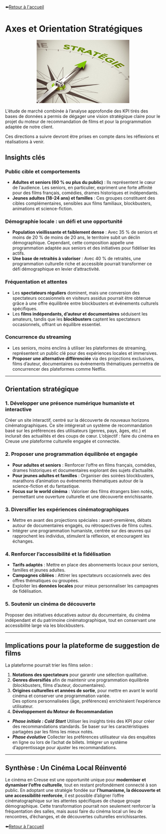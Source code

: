 ⬅️[Retour à l'accueil](../../README.md)

# Axes et Orientation Stratégiques

<p align="center">
  <img src="../images/boussole.jpg" alt="boussole" width="300">
<p>

L’étude de marché combinée à l’analyse approfondie des KPI tirés des bases de données a permis de dégager une vision stratégique claire pour le projet du moteur de recommandation de films et pour la programmation adaptée de notre client.

Ces directions a suivre devront être prises en compte dans les réflexions et réalisations à venir.

## **Insights clés**

### **Public cible et comportements**
- **Adultes et seniors (60 % ou plus du public)** : Ils représentent le cœur de l’audience. Les seniors, en particulier, expriment une forte affinité pour des films français, comédies, drames historiques et indépendants.
- **Jeunes adultes (18-24 ans) et familles** : Ces groupes constituent des cibles complémentaires, sensibles aux films familiaux, blockbusters, animations et science-fiction. 

### **Démographie locale : un défi et une opportunité**
- **Population vieillissante et faiblement dense** : Avec 35 % de seniors et moins de 20 % de moins de 20 ans, le territoire subit un déclin démographique. Cependant, cette composition appelle une programmation adaptée aux seniors et des initiatives pour fidéliser les actifs.
- **Une base de retraités à valoriser** : Avec 40 % de retraités, une programmation culturelle riche et accessible pourrait transformer ce défi démographique en levier d’attractivité.

### **Fréquentation et attentes**
- Les **spectateurs réguliers** dominent, mais une conversion des spectateurs occasionnels en visiteurs assidus pourrait être obtenue grâce à une offre équilibrée entre blockbusters et événements culturels spécifiques.
- Les **films indépendants, d’auteur et documentaires** séduisent les amateurs, tandis que les **blockbusters** captent les spectateurs occasionnels, offrant un équilibre essentiel.

### **Concurrence du streaming**
- Les seniors, moins enclins à utiliser les plateformes de streaming, représentent un public clé pour des expériences locales et immersives.
- **Proposer une alternative différenciée** via des projections exclusives, films d’auteur, documentaires ou événements thématiques permettra de concurrencer des plateformes comme Netflix.

---

## **Orientation stratégique**

### **1. Développer une présence numérique humaniste et interactive**
Créer un site interactif, centré sur la découverte de nouveaux horizons cinématographiques. Ce site intégrerait un système de recommandation basé sur les préférences des utilisateurs (genres, pays, âges, etc.) et inclurait des actualités et des coups de cœur. L’objectif : faire du cinéma en Creuse une plateforme culturelle engagée et connectée.

### **2. Proposer une programmation équilibrée et engagée**
- **Pour adultes et seniors** : Renforcer l’offre en films français, comédies, drames historiques et documentaires explorant des sujets d’actualité.
- **Pour jeunes adultes et familles** : Organiser des soirées blockbusters, marathons d’animation ou événements thématiques autour de la science-fiction et du fantastique.
- **Focus sur le world cinéma** : Valoriser des films étrangers bien notés, permettant une ouverture culturelle et une découverte enrichissante.

### **3. Diversifier les expériences cinématographiques**
- Mettre en avant des projections spéciales : avant-premières, débats autour de documentaires engagés, ou rétrospectives de films cultes.  
- Intégrer une programmation humaniste, centrée sur des œuvres qui rapprochent les individus, stimulent la réflexion, et encouragent les échanges. 

### **4. Renforcer l’accessibilité et la fidélisation**
- **Tarifs adaptés** : Mettre en place des abonnements locaux pour seniors, familles et jeunes adultes.  
- **Campagnes ciblées** : Attirer les spectateurs occasionnels avec des offres thématiques ou groupées.
- Exploiter les **données locales** pour mieux personnaliser les campagnes de fidélisation.

### **5. Soutenir un cinéma de découverte**
Proposer des initiatives éducatives autour du documentaire, du cinéma indépendant et du patrimoine cinématographique, tout en conservant une accessibilité large via les blockbusters.

---

## **Implications pour la plateforme de suggestion de films**
La plateforme pourrait trier les films selon :  
1. **Notations des spectateurs** pour garantir une sélection qualitative.  
2. **Genres diversifiés** afin de maintenir une programmation équilibrée (blockbusters, films d’auteur, documentaires).  
3. **Origines culturelles et années de sortie**, pour mettre en avant le world cinéma et conserver une programmation variée.  
Des options personnalisées (âge, préférences) enrichiraient l’expérience utilisateur.
4. **Développement du Moteur de Recommandation**
- ***Phase initiale : Cold Start***
Utiliser les insights tirés des KPI pour créer des recommandations standards.
Se baser sur les caractéristiques partagées par les films les mieux notés.
- ***Phase évolutive***
Collecter les préférences utilisateur via des enquêtes en ligne ou lors de l’achat de billets.
Intégrer un système d’apprentissage pour ajuster les recommandations.

---

## **Synthèse : Un Cinéma Local Réinventé**
Le cinéma en Creuse est une opportunité unique pour **moderniser et dynamiser l’offre culturelle**, tout en restant profondément connecté à son public. En adoptant une stratégie fondée sur **l’humanisme, la découverte et une accessibilité renforcée**, il est possible d’aligner l’offre cinématographique sur les attentes spécifiques de chaque groupe démographique.
Cette transformation pourrait non seulement renforcer la fréquentation des salles, mais aussi faire du cinéma local un lieu de rencontres, d’échanges, et de découvertes culturelles enrichissantes.

⬅️[Retour à l'accueil](../../README.md)
